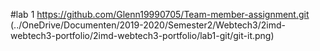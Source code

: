 #lab 1
https://github.com/Glenn19990705/Team-member-assignment.git
(../OneDrive/Documenten/2019-2020/Semester2/Webtech3/2imd-webtech3-portfolio/2imd-webtech3-portfolio/lab1-git/git-it.png)
